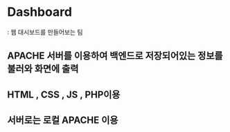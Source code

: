 # Dashboard

: 웹 대시보드를 만들어보는 팀 


## APACHE 서버를 이용하여 백엔드로 저장되어있는 정보를 불러와 화면에 출력

## HTML , CSS , JS , PHP이용

## 서버로는 로컬 APACHE 이용


